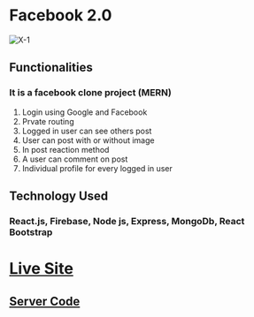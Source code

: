 # Facebook 2.0

<img src="https://i.ibb.co/TWhqL7Z/X-1.png" alt="X-1" border="0">

## Functionalities
### It is a facebook clone project (MERN)
1. Login using Google and Facebook
2. Prvate routing
3. Logged in user can see others post
4. User can post with or without image
5. In post reaction method
6. A user can comment on post
7. Individual profile for every logged in user

## Technology Used
### React.js, Firebase, Node js, Express, MongoDb, React Bootstrap

# [Live Site](https://facebook-2o.web.app/)

## [Server Code](https://github.com/Abu-Hojayfa/facebook-2.0_server)
